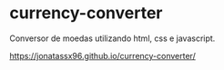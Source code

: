 # currency-converter
Conversor de moedas utilizando html, css e javascript.

https://jonatassx96.github.io/currency-converter/
